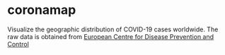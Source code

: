 # coronamap

Visualize the geographic distribution of COVID-19 cases worldwide. The raw
data is obtained from 
[European Centre for Disease Prevention and Control](https://www.ecdc.europa.eu/en/publications-data/download-todays-data-geographic-distribution-covid-19-cases-worldwide)
